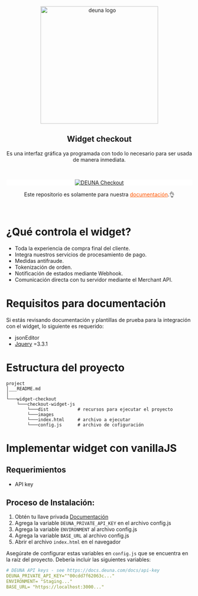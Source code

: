 <br />
<p align="center">
  <a href="https://deuna.com/">
    <img src="https://files.readme.io/e32846c-small-logodeve.png" width="318px" alt="deuna logo" />
  </a>
</p>

<h2 align="center">Widget checkout</h2>
<p align="center">Es una interfaz gráfica ya programada con todo lo necesario para ser usada de manera inmediata.</p>
<br />

<p align="center" style="background: white;">
  <a href="https://docs.deuna.com/docs/primeros-pasos-widget">
    <img src="https://files.readme.io/6d58d77-Group_10.svg" alt="DEUNA Checkout" class="img-fluid mb-3">
  </a>
</p>

<p align="center">
Este repositorio es solamente para nuestra  <a href="https://docs.deuna.com/" style="color: #f50;">documentación</a>.👌
</p>
<br />

# ¿Qué controla el widget?
* Toda la experiencia de compra final del cliente.
* Integra nuestros servicios de procesamiento de pago.
* Medidas antifraude.
* Tokenización de orden.
* Notificación de estados mediante Webhook.
* Comunicación directa con tu servidor mediante el Merchant API.
# Requisitos para documentación
Si estás revisando documentación y plantillas de prueba para la integración con el widget, lo siguiente es requerido:

* jsonEditor
* [Jquery](https://jquery.com/) =3.3.1

# Estructura del proyecto


```
project
│___README.md
│
└───widget-checkout
    └───checkout-widget-js
        └───dist           # recursos para ejecutar el proyecto
        └───images
        └───index.html     # archivo a ejecutar
        └───config.js      # archivo de cofiguración
```

# Implementar widget con vanillaJS

## Requerimientos

- API key

## Proceso de Instalación:

1. Obtén tu llave privada [Documentación](https://docs.deuna.com/docs/api-key)
2. Agrega la variable `DEUNA_PRIVATE_API_KEY` en el archivo config.js 
3. Agrega la variable `ENVIRONMENT` al archivo config.js 
4. Agrega la variable `BASE_URL` al archivo config.js 
5. Abrir el archivo `index.html` en el navegador

Asegúrate de configurar estas variables en `config.js` que se  encuentra en la raíz del proyecto. Debería incluir las siguientes variables:

```yaml
# DEUNA API keys - see https://docs.deuna.com/docs/api-key
DEUNA_PRIVATE_API_KEY=""00cdd7f62063c..."
ENVIRONMENT= "Staging..."
BASE_URL= "https://localhost:3000..."
```
